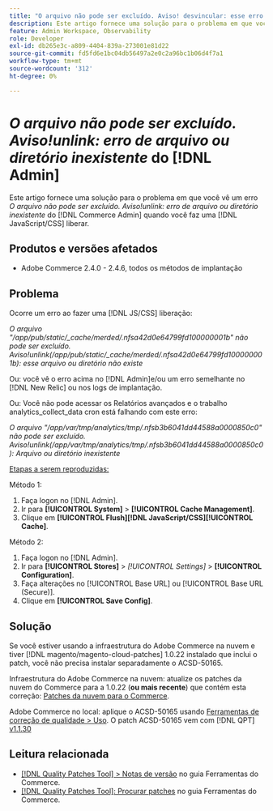 ```yaml
---
title: "O arquivo não pode ser excluído. Aviso! desvincular: esse erro de arquivo ou diretório não existe no [!DNL Admin]"
description: Este artigo fornece uma solução para o problema em que você vê um erro *O arquivo não pode ser excluído. Aviso!desvincular Esse erro de arquivo ou diretório* do [!DNL Admin] quando você faz uma [!DNL Javascript/CSS] liberar.
feature: Admin Workspace, Observability
role: Developer
exl-id: db265e3c-a809-4404-839a-273001e81d22
source-git-commit: fd5fd6e1bc04db56497a2e0c2a96bc1b06d4f7a1
workflow-type: tm+mt
source-wordcount: '312'
ht-degree: 0%

---
```


# *O arquivo não pode ser excluído. Aviso!unlink: erro de arquivo ou diretório inexistente* do [!DNL Admin]

Este artigo fornece uma solução para o problema em que você vê um erro *O arquivo não pode ser excluído. Aviso!unlink: erro de arquivo ou diretório inexistente* do [!DNL Commerce Admin] quando você faz uma [!DNL JavaScript/CSS] liberar.

## Produtos e versões afetados

* Adobe Commerce 2.4.0 - 2.4.6, todos os métodos de implantação

## Problema

Ocorre um erro ao fazer uma [!DNL JS/CSS] liberação:

*O arquivo &quot;/app/pub/static/_cache/merded/.nfsa42d0e64799fd100000001b&quot; não pode ser excluído. Aviso!unlink(/app/pub/static/_cache/merded/.nfsa42d0e64799fd100000001b): esse arquivo ou diretório não existe*

Ou: você vê o erro acima no [!DNL Admin]e/ou um erro semelhante no [!DNL New Relic] ou nos logs de implantação.

Ou: Você não pode acessar os Relatórios avançados e o trabalho analytics_collect_data cron está falhando com este erro:

*O arquivo &quot;/app/var/tmp/analytics/tmp/.nfsb3b6041dd44588a0000850c0&quot; não pode ser excluído. Aviso!unlink(/app/var/tmp/analytics/tmp/.nfsb3b6041dd44588a0000850c0): Arquivo ou diretório inexistente*

<u>Etapas a serem reproduzidas:</u>

Método 1:

1. Faça logon no [!DNL Admin].
1. Ir para **[!UICONTROL System]** > **[!UICONTROL Cache Management]**.
1. Clique em **[!UICONTROL Flush][!DNL JavaScript/CSS][!UICONTROL Cache]**.

Método 2:

1. Faça logon no [!DNL Admin].
1. Ir para **[!UICONTROL Stores]** > *[!UICONTROL Settings]* > **[!UICONTROL Configuration]**.
1. Faça alterações no [!UICONTROL Base URL] ou [!UICONTROL Base URL (Secure)].
1. Clique em **[!UICONTROL Save Config]**.

## Solução

Se você estiver usando a infraestrutura do Adobe Commerce na nuvem e tiver [!DNL magento/magento-cloud-patches] 1.0.22 instalado que inclui o patch, você não precisa instalar separadamente o ACSD-50165.

Infraestrutura do Adobe Commerce na nuvem: atualize os patches da nuvem do Commerce para a 1.0.22 (**ou mais recente**) que contém esta correção: [Patches da nuvem para o Commerce](/docs/commerce-cloud-service/user-guide/release-notes/cloud-patches.html).

Adobe Commerce no local: aplique o ACSD-50165 usando [Ferramentas de correção de qualidade > Uso](/docs/commerce-operations/tools/quality-patches-tool/usage.html). O patch ACSD-50165 vem com [!DNL QPT] [v1.1.30](/docs/commerce-operations/tools/quality-patches-tool/release-notes.html#v1-1-30)

## Leitura relacionada

* [[!DNL Quality Patches Tool] > Notas de versão](/docs/commerce-operations/tools/quality-patches-tool/release-notes.html) no guia Ferramentas do Commerce.
* [[!DNL Quality Patches Tool]: Procurar patches](https://experienceleague.adobe.com/tools/commerce-quality-patches/index.html) no guia Ferramentas do Commerce.

